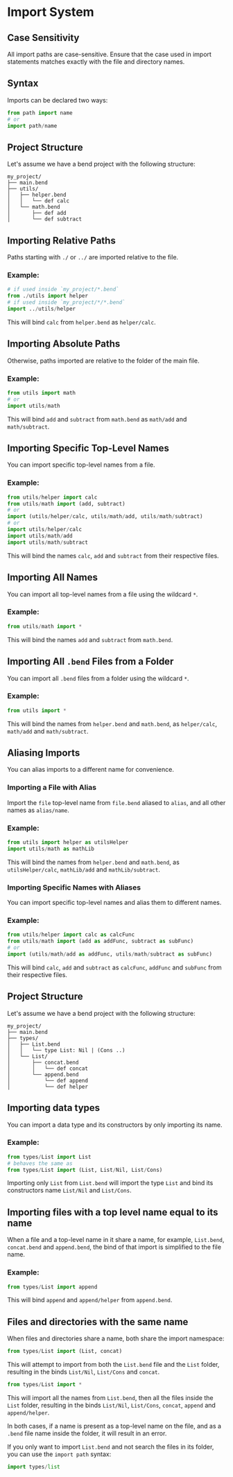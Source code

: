 # Import System

## Case Sensitivity
All import paths are case-sensitive. Ensure that the case used in import statements matches exactly with the file and directory names.

## Syntax
Imports can be declared two ways:

```py
from path import name
# or
import path/name
```

## Project Structure
Let's assume we have a bend project with the following structure:

```
my_project/
├── main.bend
├── utils/
│   ├── helper.bend
│   │   └── def calc
│   └── math.bend
│       ├── def add
│       └── def subtract
```

## Importing Relative Paths
Paths starting with `./` or `../` are imported relative to the file.

### Example:
```py
# if used inside `my_project/*.bend`
from ./utils import helper
# if used inside `my_project/*/*.bend`
import ../utils/helper
```

This will bind `calc` from `helper.bend` as `helper/calc`.

## Importing Absolute Paths
Otherwise, paths imported are relative to the folder of the main file.

### Example:
```py
from utils import math
# or
import utils/math
```

This will bind `add` and `subtract` from `math.bend` as `math/add` and `math/subtract`.

## Importing Specific Top-Level Names
You can import specific top-level names from a file.

### Example:
```py
from utils/helper import calc
from utils/math import (add, subtract)
# or
import (utils/helper/calc, utils/math/add, utils/math/subtract)
# or
import utils/helper/calc
import utils/math/add
import utils/math/subtract
```

This will bind the names `calc`, `add` and `subtract` from their respective files. 

## Importing All Names
You can import all top-level names from a file using the wildcard `*`.

### Example:
```py
from utils/math import *
```

This will bind the names `add` and `subtract` from `math.bend`. 

## Importing All `.bend` Files from a Folder
You can import all `.bend` files from a folder using the wildcard `*`.

### Example:
```py
from utils import *
```

This will bind the names from `helper.bend` and `math.bend`, as `helper/calc`, `math/add` and `math/subtract`.

## Aliasing Imports
You can alias imports to a different name for convenience.

### Importing a File with Alias
Import the `file` top-level name from `file.bend` aliased to `alias`, and all other names as `alias/name`.

### Example:
```py
from utils import helper as utilsHelper
import utils/math as mathLib
```

This will bind the names from `helper.bend` and `math.bend`, as `utilsHelper/calc`, `mathLib/add` and `mathLib/subtract`.

### Importing Specific Names with Aliases
You can import specific top-level names and alias them to different names.

### Example:
```py
from utils/helper import calc as calcFunc
from utils/math import (add as addFunc, subtract as subFunc)
# or
import (utils/math/add as addFunc, utils/math/subtract as subFunc)
```

This will bind `calc`, `add` and `subtract` as `calcFunc`, `addFunc` and `subFunc` from their respective files.

## Project Structure
Let's assume we have a bend project with the following structure:

```
my_project/
├── main.bend
├── types/
│   ├── List.bend
│   │   └── type List: Nil | (Cons ..)
│   └── List/
│       ├── concat.bend
│       │   └── def concat
│       └── append.bend
│           └── def append
│           └── def helper
```

## Importing data types

You can import a data type and its constructors by only importing its name.

### Example:
```py
from types/List import List
# behaves the same as 
from types/List import (List, List/Nil, List/Cons)
```

Importing only `List` from `List.bend` will import the type `List` and bind its constructors name `List/Nil` and `List/Cons`. 

## Importing files with a top level name equal to its name

When a file and a top-level name in it share a name, for example, `List.bend`, `concat.bend` and `append.bend`, the bind of that import is simplified to the file name.

### Example:
```py
from types/List import append
```

This will bind `append` and `append/helper` from `append.bend`.

## Files and directories with the same name

When files and directories share a name, both share the import namespace:

```py
from types/List import (List, concat)
```

This will attempt to import from both the `List.bend` file and the `List` folder, resulting in the binds `List/Nil`, `List/Cons` and `concat`.

```py
from types/List import *
```

This will import all the names from `List.bend`, then all the files inside the `List` folder, resulting in the binds `List/Nil`, `List/Cons`, `concat`, `append` and `append/helper`.

In both cases, if a name is present as a top-level name on the file, and as a `.bend` file name inside the folder, it will result in an error.

If you only want to import `List.bend` and not search the files in its folder, you can use the `import path` syntax:

```py
import types/list
```
